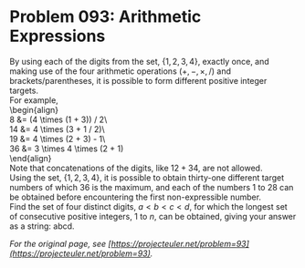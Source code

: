 # Problem 093: Arithmetic Expressions
  
By using each of the digits from the set, $\{1, 2, 3, 4\}$, exactly once, and making use of the four arithmetic operations ($+, -, \times, /$) and brackets/parentheses, it is possible to form different positive integer targets.  
For example,  
\begin{align}  
8 &= (4 \times (1 + 3)) / 2\\  
14 &= 4 \times (3 + 1 / 2)\\  
19 &= 4 \times (2 + 3) - 1\\  
36 &= 3 \times 4 \times (2 + 1)  
\end{align}  
Note that concatenations of the digits, like $12 + 34$, are not allowed.  
Using the set, $\{1, 2, 3, 4\}$, it is possible to obtain thirty-one different target numbers of which $36$ is the maximum, and each of the numbers $1$ to $28$ can be obtained before encountering the first non-expressible number.  
Find the set of four distinct digits, $a \lt b \lt c \lt d$, for which the longest set of consecutive positive integers, $1$ to $n$, can be obtained, giving your answer as a string: abcd.  

*For the original page, see [https://projecteuler.net/problem=93](https://projecteuler.net/problem=93).*
